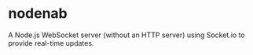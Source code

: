 # nodenab
A Node.js WebSocket server (without an HTTP server) using Socket.io to provide real-time updates. 
